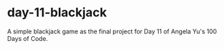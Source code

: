 # day-11-blackjack
A simple blackjack game as the final project for Day 11 of Angela Yu's 100 Days of Code.
